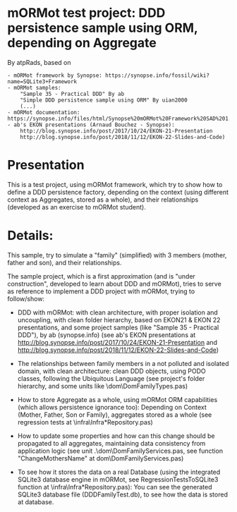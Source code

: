 mORMot test project: DDD persistence sample using ORM, depending on Aggregate
==============================================================

By atpRads, based on

    - mORMot framework by Synopse: https://synopse.info/fossil/wiki?name=SQLite3+Framework
    - mORMot samples:
        "Sample 35 - Practical DDD" By ab
        "Simple DDD persistence sample using ORM" By uian2000
        (...)
    - mORMot documentation: https://synopse.info/files/html/Synopse%20mORMot%20Framework%20SAD%201.18.html   
    - ab's EKON presentations (Arnaud Bouchez - Synopse):
        http://blog.synopse.info/post/2017/10/24/EKON-21-Presentation
        http://blog.synopse.info/post/2018/11/12/EKON-22-Slides-and-Code)    

# Presentation

This is a test project, using mORMot framework, which try to show how to define a DDD persistence factory, depending on the context (using different context as Aggregates, stored as a whole), and their relationships (developed as an exercise to mORMot student).

# Details:
This sample, try to simulate a "family" (simplified) with 3 members (mother, father and son), and their relationships.

The sample project, which is a first approximation (and is "under construction", developed to learn about DDD and mORMot), tries to serve as reference to implement a DDD project with mORMot, trying to follow/show:

- DDD with mORMot: with clean architecture, with proper isolation and uncoupling, with clean folder hierarchy, based on EKON21 & EKON 22 presentations, and some project samples (like "Sample 35 - Practical DDD"), by ab (synopse.info)
(see ab's EKON presentations at http://blog.synopse.info/post/2017/10/24/EKON-21-Presentation and http://blog.synopse.info/post/2018/11/12/EKON-22-Slides-and-Code)

- The relationships between family members in a not polluted and isolated domain, with clean architecture: clean DDD objects, using PODO classes, following the Ubiquitous Language (see project's folder hierarchy, and some units like \dom\DomFamilyTypes.pas)

- How to store Aggregate as a whole, using mORMot ORM capabilities (which allows persistence ignorance too): Depending on Context (Mother, Father, Son or Family), aggregates stored as a whole (see regression tests at \infra\Infra*Repository.pas)

- How to update some properties and how can this change should be propagated to all aggregates, maintaining data consistency from application logic (see unit .\dom\DomFamilyServices.pas, see function "ChangeMothersName" at dom\DomFamilyServices.pas)

- To see how it stores the data on a real Database (using the integrated SQLite3 database engine in mORMot, see RegressionTestsToSQLite3 function at \infra\Infra*Repository.pas): You can see the generated SQLite3 database file (DDDFamilyTest.db), to see how the data is stored at database.


